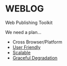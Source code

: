 # WEBLOG
Web Publishing Toolkit

We need a plan...
* Cross Browser/Platform
* [User Friendly](http://ars.userfriendly.org/cartoons/?id=20030128)
* [Scalable](http://www.liquidapsive.com/)
* [Graceful Degradation](https://www.youtube.com/watch?v=60O1CJqh8IM)
